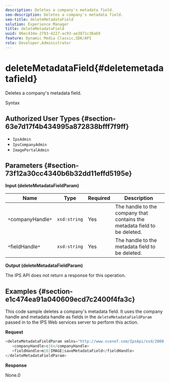 ```yaml
---
description: Deletes a company's metadata field.
seo-description: Deletes a company's metadata field.
seo-title: deleteMetadataField
solution: Experience Manager
title: deleteMetadataField
uuid: 06ec434a-2793-4227-ac93-ae3871c38ab9
feature: Dynamic Media Classic,SDK/API
role: Developer,Administrator
---
```


# deleteMetadataField{#deletemetadatafield}

Deletes a company's metadata field.

 Syntax 

## Authorized User Types {#section-63e7d17f4b434995a872838bfff7f9ff}

* `IpsAdmin` 
* `IpsCompanyAdmin` 
* `ImagePortalAdmin`

## Parameters {#section-73f12a30cc4340b6b32dd11effd5195e}

**Input (deleteMetadataFieldParam)** 

|  Name  | Type  | Required  | Description  |
|---|---|---|---|
|  `*`companyHandle`*`  | `xsd:string`  | Yes  | The handle to the company that contains the metadata field to be deleted.  |
|  `*`fieldHandle`*`  | `xsd:string`  | Yes  | The handle to the metadata field to be deleted.  |

**Output (deleteMetadataFieldParam)**

The IPS API does not return a response for this operation.

## Examples {#section-e1c474ea91a040609ecd7c2400f4fa3c}

This code sample deletes a company's metadata field. It uses the company handle and metadata handle as fields in the `deleteMetadataFieldParam` passed in to the IPS Web services server to perform this action.

**Request** 

```java
<deleteMetadataFieldParam xmlns="http://www.scene7.com/IpsApi/xsd/2008-01-15">
   <companyHandle>c|6</companyHandle>
   <fieldHandle>m|6|IMAGE|saveMetadataField</fieldHandle>
</deleteMetadataFieldParam>
```

**Response**

None.0 
